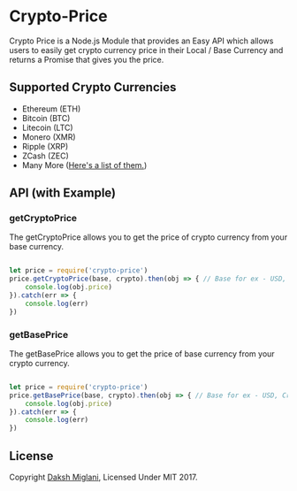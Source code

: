 # Crypto-Price

Crypto Price is a Node.js Module that provides an Easy API which allows users to easily get crypto currency price in their Local / Base Currency and returns a Promise that gives you the price.

## Supported Crypto Currencies

- Ethereum (ETH)
- Bitcoin (BTC)
- Litecoin (LTC)
- Monero (XMR)
- Ripple (XRP)
- ZCash (ZEC)
- Many More ([Here's a list of them.](https://www.cryptonator.com/api/currencies)) 

## API (with Example)

### getCryptoPrice

The getCryptoPrice allows you to get the price of crypto currency from your base currency.

```javascript

let price = require('crypto-price')
price.getCryptoPrice(base, crypto).then(obj => { // Base for ex - USD, Crypto for ex - ETH 
	console.log(obj.price)
}).catch(err => {
	console.log(err)
})

```

### getBasePrice

The getBasePrice allows you to get the price of base currency from your crypto currency.

```javascript

let price = require('crypto-price')
price.getBasePrice(base, crypto).then(obj => { // Base for ex - USD, Crypto for ex - ETH 
	console.log(obj.price)
}).catch(err => {
	console.log(err)
})

```

## License
Copyright [Daksh Miglani](https://dak.sh), Licensed Under MIT 2017.